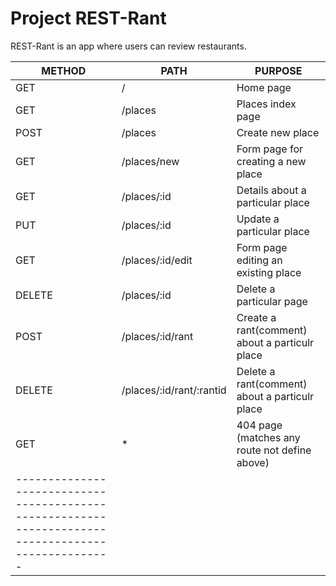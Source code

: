 # Project REST-Rant

REST-Rant is an app where users can review restaurants.

|      METHOD        |            PATH            |         PURPOSE                                 |
|--------------------|----------------------------|-------------------------------------------------|
|      GET           |        /                   |         Home page                               |
|      GET           |    /places                 |     Places index page                           |
|      POST          |    /places                 |     Create new place                            |
|      GET           |    /places/new             |    Form page for creating a new place           |
|      GET           |   /places/:id              |    Details about a particular place             |
|      PUT           |   /places/:id              |    Update a particular place                    |
|      GET           |   /places/:id/edit         |    Form page editing an existing place          |
|      DELETE        |    /places/:id             |    Delete a particular page                     |
|      POST          |    /places/:id/rant        | Create a rant(comment) about a particulr place  |
|      DELETE        | /places/:id/rant/:rantid   | Delete a rant(comment) about a particulr place  |
|      GET           |              *             | 404 page (matches any route not define above)   |
|---------------------------------------------------------------------------------------------------|